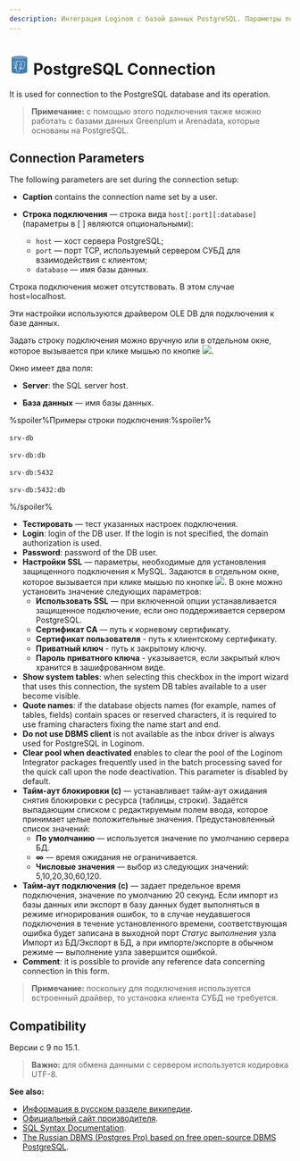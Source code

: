 ```yaml
---
description: Интеграция Loginom с базой данных PostgreSQL. Параметры подключения. Совместимость.
---
```

# ![ ](./../../../images/icons/common/data-sources/db-postgres_default.svg) PostgreSQL Connection

It is used for connection to the PostgreSQL database and its operation.

> **Примечание:** с помощью этого подключения также можно работать с базами данных Greenplum и Arenadata, которые основаны на PostgreSQL.

## Connection Parameters

The following parameters are set during the connection setup:

* **Caption** contains the connection name set by a user.
* **Строка подключения** — строка вида `host[:port][:database]` (параметры в [ ] являются опциональными):

   * `host` — хост сервера PostgreSQL;
   * `port` — порт TCP, используемый сервером СУБД для взаимодействия с клиентом;
   * `database` — имя базы данных.

Строка подключения может отсутствовать. В этом случае host=localhost.

Эти настройки используются драйвером OLE DB для подключения к базе данных.

Задать строку подключения можно вручную или в отдельном окне, которое вызывается при клике мышью по кнопке ![ ](./../../../images/extjs-theme/form/open-trigger/open-trigger_default.svg).

Окно имеет два поля:

* **Server**: the SQL server host.

* **База данных** — имя базы данных.

%spoiler%Примеры строки подключения:%spoiler%

`srv-db`

`srv-db:db`

`srv-db:5432`

`srv-db:5432:db`

%/spoiler%

* **Тестировать** — тест указанных настроек подключения.
* **Login**: login of the DB user. If the login is not specified, the domain authorization is used.
* **Password**: password of the DB user.
* **Настройки SSL** — параметры, необходимые для установления защищенного подключения к MySQL. Задаются в отдельном окне, которое вызывается при клике мышью по кнопке ![ ](./../../../images/extjs-theme/form/open-trigger/open-trigger_default.svg). В окне можно установить значение следующих параметров:
   * **Использовать SSL** — при включенной опции устанавливается защищенное подключение, если оно поддерживается сервером PostgreSQL.
   * **Сертификат CA** — путь к корневому сертификату.
   * **Сертификат пользователя** - путь к клиентскому сертификату.
   * **Приватный ключ** - путь к закрытому ключу.
   * **Пароль приватного ключа** - указывается, если закрытый ключ хранится в зашифрованном виде.
* **Show system tables**: when selecting this checkbox in the import wizard that uses this connection, the system DB tables available to a user become visible.
* **Quote names**: if the database objects names (for example, names of tables, fields) contain spaces or reserved characters, it is required to use framing characters fixing the name start and end.
* **Do not use DBMS client** is not available as the inbox driver is always used for PostgreSQL in Loginom.
* **Clear pool when deactivated** enables to clear the pool of the Loginom Integrator packages frequently used in the batch processing saved for the quick call upon the node deactivation. This parameter is disabled by default.
* **Тайм-аут блокировки (с)** — устанавливает тайм-аут ожидания снятия блокировки с ресурса (таблицы, строки). Задаётся выпадающим списком с редактируемым полем ввода, которое принимает целые положительные значения. Предустановленный список значений:
   * **По умолчанию** — используется значение по умолчанию сервера БД.
   * **∞** — время ожидания не ограничивается.
   * **Числовые значения** — выбор из следующих значений: 5,10,20,30,60,120.
* **Тайм-аут подключения (с)** — задает предельное время подключения, значение по умолчанию 20 секунд. Если импорт из базы данных или экспорт в базу данных будет выполняться в режиме игнорирования ошибок, то в случае неудавшегося подключения в течение установленного времени, соответствующая ошибка будет записана в выходной порт *Статус выполнения* узла Импорт из БД/Экспорт в БД, а при импорте/экспорте в обычном режиме — выполнение узла завершится ошибкой.
* **Comment**: it is possible to provide any reference data concerning connection in this form.

> **Примечание:** поскольку для подключения используется встроенный драйвер, то установка клиента СУБД не требуется.

## Compatibility

Версии c 9 по 15.1.

> **Важно:** для обмена данными с сервером используется кодировка UTF-8.

**See also:**

* [Информация в русском разделе википедии](https://ru.wikipedia.org/wiki/PostgreSQL).
* [Официальный сайт производителя](https://www.postgresql.org/).
* [SQL Syntax Documentation](https://postgrespro.ru/docs/postgresql).
* [The Russian DBMS (Postgres Pro) based on free open-source DBMS PostgreSQL](https://postgrespro.ru/).
